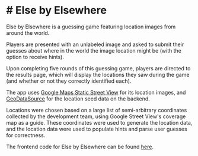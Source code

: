# # Else by Elsewhere

Else by Elsewhere is a guessing game featuring location images from around the world.

Players are presented with an unlabeled image and asked to submit their guesses about where in the world the image location might be (with the option to receive hints).

Upon completing five rounds of this guessing game, players are directed to the results page, which will display the locations they saw during the game (and whether or not they correctly identified each).

The app uses [Google Maps Static Street View](https://developers.google.com/maps/documentation/streetview/overview) for its location images, and [GeoDataSource](https://www.geodatasource.com/web-service) for the location seed data on the backend.

Locations were chosen based on a large list of semi-arbitrary coordinates collected by the development team, using Google Street View's coverage map as a guide. These coordinates were used to generate the location data, and the location data were used to populate hints and parse user guesses for correctness.

The frontend code for Else by Elsewhere can be found [here](https://github.com/where-in-the-search/where-in-the-search-frontend).